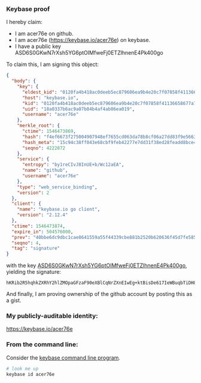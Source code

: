 ### Keybase proof

I hereby claim:

  * I am acer76e on github.
  * I am acer76e (https://keybase.io/acer76e) on keybase.
  * I have a public key ASD6S0GKwN7rXsh5YG6ptOIMfweFj0ETZlhnenE4Pk400go

To claim this, I am signing this object:

```json
{
  "body": {
    "key": {
      "eldest_kid": "0120fa4b418ac0deeb5ec879606ea9b4e20c7f07858f41136658677a71383e4e34d20a",
      "host": "keybase.io",
      "kid": "0120fa4b418ac0deeb5ec879606ea9b4e20c7f07858f41136658677a71383e4e34d20a",
      "uid": "18a0337b6ac9a07b84b4af4ab06ea019",
      "username": "acer76e"
    },
    "merkle_root": {
      "ctime": 1546473869,
      "hash": "f4ef6673f275004907948ef7655cd063da78b8cf06a27dd83f9e56635944403587405a5b5edee0de065cbcd36edf5c28c375a755ccb1960d5074159dec517e32",
      "hash_meta": "15c94c38ff043e68cbf9feb42277e7dd31f38ed28feadd8bce43a8752771a68a",
      "seqno": 4222872
    },
    "service": {
      "entropy": "by1reCIvJ8InUE+b/Wc12aEA",
      "name": "github",
      "username": "acer76e"
    },
    "type": "web_service_binding",
    "version": 2
  },
  "client": {
    "name": "keybase.io go client",
    "version": "2.12.4"
  },
  "ctime": 1546473874,
  "expire_in": 504576000,
  "prev": "40bbe6dc9dbc1cae8641559a55f44339cbe881b2520b620636f45d7fe5853b16",
  "seqno": 4,
  "tag": "signature"
}
```

with the key [ASD6S0GKwN7rXsh5YG6ptOIMfweFj0ETZlhnenE4Pk400go](https://keybase.io/acer76e), yielding the signature:

```
hKRib2R5hqhkZXRhY2hlZMOpaGFzaF90eXBlCqNrZXnEIwEg+ktBisDe617IeWBuqbTiDH8HhY9BE2ZYZ3pxOD5ONNIKp3BheWxvYWTESpcCBMQgQLvm3J28HK6GQVWaVfRDOcvogbJSC2IGNvRdf+WFOxbEINHiPrLlLTdLrRkxPIX/tQJ30lKH6m/qRipbZe9KmBNsAgHCo3NpZ8RA2zYiWlSHsmm9+VdWpkUljwxANNMny8Y9YEHy9odv6Tn44VDNd1WGjuvjbKZDqdICNDHFv5MCO2rpHPp/aNGZCqhzaWdfdHlwZSCkaGFzaIKkdHlwZQildmFsdWXEIDrTrozjPZfLzv7YMF95V0ZwkWs9ux51v30C6jke+FBVo3RhZ80CAqd2ZXJzaW9uAQ==

```

And finally, I am proving ownership of the github account by posting this as a gist.

### My publicly-auditable identity:

https://keybase.io/acer76e

### From the command line:

Consider the [keybase command line program](https://keybase.io/download).

```bash
# look me up
keybase id acer76e
```
